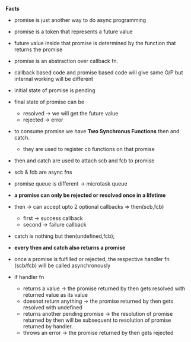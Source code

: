 **Facts**
* promise is just another way to do async programming
* promise is a token that represents a future value
* future value inside that promise is determined by the function that returns the promise 
* promise is an abstraction over callback fn.
* callback based code and promise based code will give same O/P but internal working will be different 
* initial state of promise is pending
* final state of promise can be
    - resolved -> we will get the future value
    - rejected -> error
* to consume promise we have **Two Synchronus Functions** then and catch.
    - they are used to register cb functions on that promise
* then and catch are used to attach scb and fcb to promise
* scb & fcb are async fns
* promise queue is different -> microtask queue
* **a promise can only be rejected or resolved once in a lifetime**
* then -> can accept upto 2 optional callbacks => then(scb,fcb) 
    - first -> success callback
    - second -> failure callback
* catch is nothing but then(undefined,fcb);

* **every then and catch also returns a promise**
* once a promise is fulfilled or rejected, the respective handler fn (scb/fcb) will be called asynchronously
* if handler fn  
    - returns a value -> the promise returned by then gets resolved with returned value as its value
    - doesnot return anything -> the promise returned by then gets resolved with undefined
    - returns another pending promise -> the resolution of promise returned by then will be subsequent to resolution of promise returned by handler. 
    - throws an error -> the promise returned by then gets rejected
